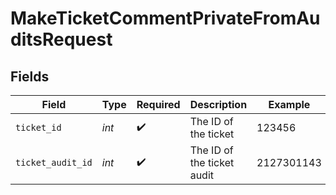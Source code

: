 # MakeTicketCommentPrivateFromAuditsRequest


## Fields

| Field                      | Type                       | Required                   | Description                | Example                    |
| -------------------------- | -------------------------- | -------------------------- | -------------------------- | -------------------------- |
| `ticket_id`                | *int*                      | :heavy_check_mark:         | The ID of the ticket       | 123456                     |
| `ticket_audit_id`          | *int*                      | :heavy_check_mark:         | The ID of the ticket audit | 2127301143                 |